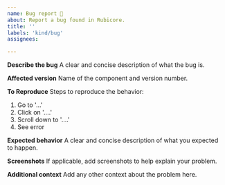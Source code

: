 ```yaml
---
name: Bug report 🐞
about: Report a bug found in Rubicore.
title: ''
labels: 'kind/bug'
assignees: 

---
```


**Describe the bug**
A clear and concise description of what the bug is.

**Affected version**
Name of the component and version number.

**To Reproduce**
Steps to reproduce the behavior:
1. Go to '...'
2. Click on '....'
3. Scroll down to '....'
4. See error

**Expected behavior**
A clear and concise description of what you expected to happen.

**Screenshots**
If applicable, add screenshots to help explain your problem.


**Additional context**
Add any other context about the problem here.
